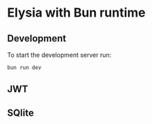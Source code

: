 # Elysia with Bun runtime

## Development
To start the development server run:
```bash
bun run dev
```

## JWT

## SQlite